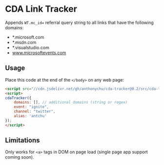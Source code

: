 # CDA Link Tracker

Appends `WT.mc_id=` referral query string to all links that have the following domains:

* *.microsoft.com
* *.msdn.com
* *.visualstudio.com
* www.microsoftevents.com

## Usage

Place this code at the end of the `</body>` on any web page:

```html
<script src="//cdn.jsdelivr.net/gh/anthonychu/cda-tracker@0.2/src/cda-tracker.js"></script>
<script>
cdaTracker({
    domains: [], // additional domains (string or regex)
    event: "ignite",
    channel: "twitter",
    alias: 'antchu'
});
</script>
```

## Limitations

Only works for `<a>` tags in DOM on page load (single page app support coming soon).
